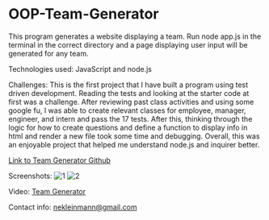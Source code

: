# OOP-Team-Generator

This program generates a website displaying a team. Run node app.js in the terminal in the correct directory and a page displaying user input will be generated for any team. 

Technologies used: JavaScript and node.js

Challenges: This is the first project that I have built a program using test driven development.  Reading the tests and looking at the starter code at first was a challenge. After reviewing past class activities and using some google fu, I was able to create relevant classes for employee, manager, engineer, and intern and pass the 17 tests.  After this, thinking through the logic for how to create questions and define a function to display info in html and render a new file took some time and debugging. Overall, this was an enjoyable project that helped me understand node.js and inquirer better.

[Link to Team Generator Github](https://github.com/nkleinmann/OOP-Team-Generator)

Screenshots:
![1](https://user-images.githubusercontent.com/65608809/91644789-7f556a00-ea0d-11ea-8f40-c6140f19463e.jpg)
![2](https://user-images.githubusercontent.com/65608809/91644791-81b7c400-ea0d-11ea-9fd9-f1d1280c7b39.jpg)

Video: [Team Generator]()

Contact info: nekleinmann@gmail.com
